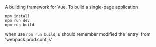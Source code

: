 A building framework for Vue. To build a single-page application

```
npm install
npm run dev
npm run build
```
when use `npm run build`, u should remember modified the 'entry' from 'webpack.prod.conf.js'
